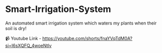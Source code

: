 # Smart-Irrigation-System
An automated smart irrigation system which waters my plants when their soil is dry!

:video_camera: Youtube Link - https://youtube.com/shorts/fnaYVqTdM0A?si=I6sXQFQ_4woeNtlv 
